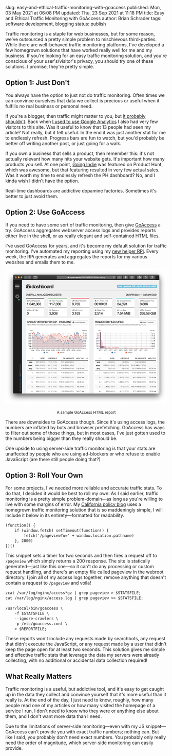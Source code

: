 slug: easy-and-ethical-traffic-monitoring-with-goaccess
published: Mon, 03 May 2021 at 06:08 PM
updated: Thu, 23 Sep 2021 at 11:18 PM
title: Easy and Ethical Traffic Monitoring with GoAccess
author: Brian Schrader
tags: software development, blogging
status: publish


Traffic monitoring is a staple for web businesses, but for some reason, we've outsourced a pretty simple problem to mischievous third-parties. While there are well-behaved traffic monitoring platforms, I've developed a few homegrown solutions that have worked really well for me and my business. If you're looking for an easy traffic monitoring solution, and you're conscious of your user's/visitor's privacy, you should try one of these solutions. I promise, they're pretty simple.


## Option 1: Just Don't

You always have the option to just not do traffic monitoring. Often times we can convince ourselves that data we collect is precious or useful when it fulfills no real business or personal need.

If you're a blogger, then traffic might matter to you, but [it probably shouldn't][7]. Back when [I used to use Google Analytics][1] I also had very few visitors to this site. Was it useful to know that 13 people had seen my article? Not really, but it felt useful. In the end it was just another stat for me to endlessly refresh. Progress bars are fun to watch, but you'd probably be better off writing another post, or just going for a walk.

If you own a business that sells a product, then remember this: it's not actually relevant how many hits your website gets. It's important how many products you sell. At one point, [Going Indie][2] was featured on Product Hunt, which was awesome, but that featuring resulted in very few actual sales. Was it worth my time to endlessly refresh the PH dashboard? No, and I kinda wish I didn't have the option.

Real-time dashboards are addictive dopamine factories. Sometimes it's better to just avoid them.


## Option 2: Use GoAccess

If you need to have some sort of traffic monitoring, then give [GoAccess][3] a try. GoAccess aggregates webserver access logs and provides reports either live in the shell, or as really elegant and self-contained HTML files.

I've used GoAccess for years, and it's become my default solution for traffic monitoring. I've automated my reporting using my [new helper RPi][4]. Every week, the RPi generates and aggregates the reports for my various websites and emails them to me.

[![Sample GoAccess Report](/images/blog/goaccess.png)](https://rt.goaccess.io/?20210429113731&ref=hpimg)
<center><small><caption>A sample GoAccess HTML report</small></center></caption>

There are downsides to GoAccess though. Since it's using access logs, the numbers are inflated by bots and browser prefetching. GoAccess has ways to filter out some of those things, but in most cases, I've just gotten used to the numbers being bigger than they really should be.

One upside to using server-side traffic monitoring is that your stats are unaffected by people who are using ad-blockers or who refuse to enable JavaScript (are there still people doing that?)


## Option 3: Roll Your Own

For some projects, I've needed more reliable and accurate traffic stats. To do that, I decided it would be best to roll my own. As I said earlier, traffic monitoring is a pretty simple problem-domain&mdash;as long as you're willing to live with some margins of error. My [California policy blog][6] uses a homegrown traffic monitoring solution that is so maddeningly simple, I will include it below in its entirety&mdash;formatted for readability.

    (function() {
        if (window.fetch) setTimeout(function() {
            fetch('/pageview?u=' + window.location.pathname)
        }, 2000)
    })()

This snippet sets a timer for two seconds and then fires a request off to `/pageview` which simply returns a 200 response. The site is statically generated&mdash;just like this one&mdash;so it can't do any processing or custom request handling, and there's an empty file called pageview in the webroot directory. I join all of my access logs together, remove anything that doesn't contain a request to `/pageview` and voila!

    zcat /var/log/nginx/access*gz | grep pageview > $STATSFILE;
    cat /var/log/nginx/access.log | grep pageview >> $STATSFILE;

    /usr/local/bin/goaccess \
        -f $STATSFILE \
        --ignore-crawlers \
        -p /etc/goaccess.conf \
        > $REPORTFILE;

These reports won't include any requests made by searchbots, any request that didn't execute the JavaScript, or any request made by a user that didn't keep the page open for at least two seconds. This solution gives me simple and effective traffic stats that leverage the data my servers were already collecting, with no additional or accidental data collection required!


## What Really Matters

Traffic monitoring is a useful, but addictive tool, and it's easy to get caught up in the data they collect and convince yourself that it's more useful than it really is. At the end of the day, I just need to know, roughly, how many people read one of my articles or how many visited the homepage of a service I run. I don't need to know who they were or anything else about them, and I don't want more data than I need.

Due to the limitations of server-side monitoring&mdash;even with my JS snippet&mdash;GoAccess can't provide you with exact traffic numbers; nothing can. But like I said, you probably don't need exact numbers. You probably only really need the order of magnitude, which server-side monitoring can easily provide.


[1]: /archive/removing-google-analytics/
[2]: https://goingindie.tech
[3]: https://goaccess.io
[4]: /archive/building-a-personalized-newsletter-with-bash-and-a-raspberry-pi/
[5]: https://pine.blog/
[6]: http://democracyandprogress.com
[7]: https://inessential.com/2016/01/20/nick_on_twitter
